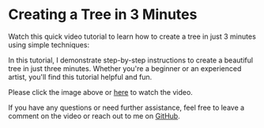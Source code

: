 # Creating a Tree in 3 Minutes

Watch this quick video tutorial to learn how to create a tree in just 3 minutes using simple techniques:

In this tutorial, I demonstrate step-by-step instructions to create a beautiful tree in just three minutes. Whether you're a beginner or an experienced artist, you'll find this tutorial helpful and fun.

Please click the image above or [here](https://youtu.be/lnD97-SBR0k) to watch the video.

If you have any questions or need further assistance, feel free to leave a comment on the video or reach out to me on [GitHub](https://github.com/injester).
